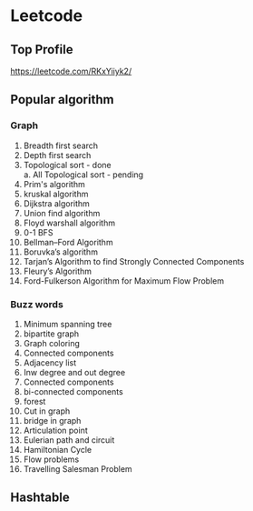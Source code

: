 # Leetcode


## Top Profile
https://leetcode.com/RKxYiiyk2/



## Popular algorithm 


### Graph
1. Breadth first search
2. Depth first search
3. Topological sort - done  
a. All Topological sort - pending
4. Prim's algorithm
5. kruskal algorithm
6. Dijkstra algorithm
7. Union find algorithm
8. Floyd warshall algorithm
9. 0-1 BFS
10. Bellman–Ford Algorithm
11. Boruvka’s algorithm 
12. Tarjan’s Algorithm to find Strongly Connected Components 
13. Fleury’s Algorithm 
13. Ford-Fulkerson Algorithm for Maximum Flow Problem 

### Buzz words
1. Minimum spanning tree 
2. bipartite graph 
3. Graph coloring
4. Connected components 
5. Adjacency list
6. Inw degree and out degree
7. Connected components
8. bi-connected components
9. forest
10. Cut in graph
11. bridge in graph
12. Articulation point
13. Eulerian path and circuit
14. Hamiltonian Cycle
15. Flow problems
16. Travelling Salesman Problem

## Hashtable

